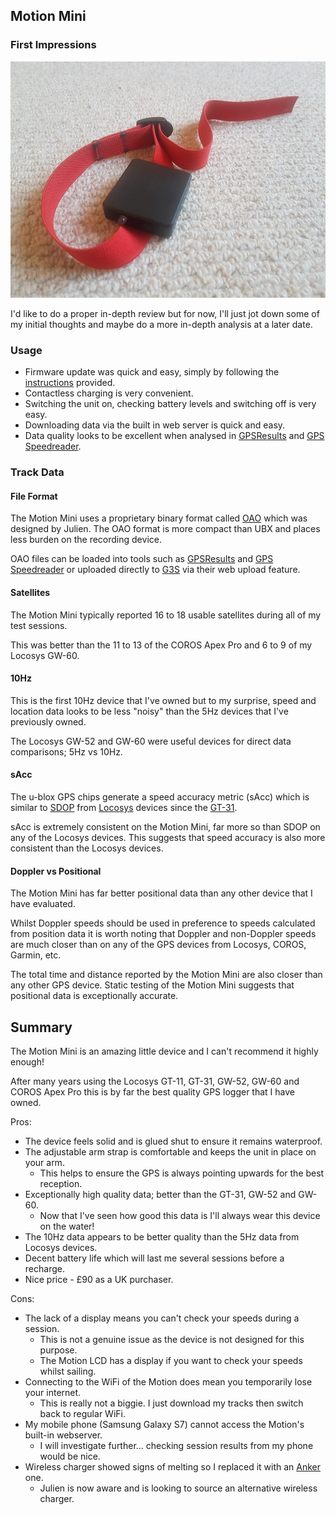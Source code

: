 ## Motion Mini

### First Impressions

![mini](img/mini.jpg)



I'd like to do a proper in-depth  review but for now, I'll just jot down some of my initial thoughts and maybe do a more in-depth analysis at a later date.



### Usage

- Firmware update was quick and easy, simply by following the [instructions](https://www.motion-gps.com/motion/documentation.html) provided.
- Contactless charging is very convenient.
- Switching the unit on, checking battery levels and switching off is very easy.
- Downloading data via the built in web server is quick and easy.
- Data quality looks to be excellent when analysed in [GPSResults](https://www.gps-speed.com/index.html) and [GPS Speedreader](https://ecwindfest.org/GPS/GPSSpeedreader.html).




### Track Data

#### File Format

The Motion Mini uses a proprietary binary format called [OAO](https://www.motion-gps.com/motion/documentation/oao-file-format.html) which was designed by Julien. The OAO format is more compact than UBX and places less burden on the recording device.

OAO files can be loaded into tools such as [GPSResults](https://www.gps-speed.com/index.html) and [GPS Speedreader](https://ecwindfest.org/GPS/GPSSpeedreader.html) or uploaded directly to [G3S](https://www.gps-speedsurfing.com/) via their web upload feature.



#### Satellites

The Motion Mini typically reported 16 to 18 usable satellites during all of my test sessions.

This was better than the 11 to 13 of the COROS Apex Pro and 6 to 9 of my Locosys GW-60. 



#### 10Hz

This is the first 10Hz device that I've owned but to my surprise, speed and location data looks to be less "noisy" than the 5Hz devices that I've previously owned.

The Locosys GW-52 and GW-60 were useful devices for direct data comparisons; 5Hz vs 10Hz.



#### sAcc

The u-blox GPS chips generate a speed accuracy metric (sAcc) which is similar to [SDOP](https://nujournal.net/estimating-accuracy-of-gps-doppler-speed-measurement-using-speed-dilution-of-precision-sdop-parameter/) from [Locosys](../../locosys/README.md) devices since the [GT-31](../../locosys/gt-31/README.md).

sAcc is extremely consistent on the Motion Mini, far more so than SDOP on any of the Locosys devices. This suggests that speed accuracy is also more consistent than the Locosys devices.



#### Doppler vs Positional

The Motion Mini has far better positional data than any other device that I have evaluated.

Whilst Doppler speeds should be used in preference to speeds calculated from position data it is worth noting that Doppler and non-Doppler speeds are much closer than on any of the GPS devices from Locosys, COROS, Garmin, etc.

The total time and distance reported by the Motion Mini are also closer than any other GPS device. Static testing of the Motion Mini suggests that positional data is exceptionally accurate.




## Summary

The Motion Mini is an amazing little device and I can't recommend it highly enough!

After many years using the Locosys GT-11, GT-31, GW-52, GW-60 and COROS Apex Pro this is by far the best quality GPS logger that I have owned.



Pros:

- The device feels solid and is glued shut to ensure it remains waterproof.
- The adjustable arm strap is comfortable and keeps the unit in place on your arm.
  - This helps to ensure the GPS is always pointing upwards for the best reception.
- Exceptionally high quality data; better than the GT-31, GW-52 and GW-60.
  - Now that I've seen how good this data is I'll always wear this device on the water!
- The 10Hz data appears to be better quality than the 5Hz data from Locosys devices.
- Decent battery life which will last me several sessions before a recharge.
- Nice price - £90 as a UK purchaser.

Cons:

- The lack of a display means you can't check your speeds during a session.
  - This is not a genuine issue as the device is not designed for this purpose.
  - The Motion LCD has a display if you want to check your speeds whilst sailing.
- Connecting to the WiFi of the Motion does mean you temporarily lose your internet.
  - This is really not a biggie. I just download my tracks then switch back to regular WiFi.
- My mobile phone (Samsung Galaxy S7) cannot access the Motion's built-in webserver.
  - I will investigate further... checking session results from my phone would be nice.
- Wireless charger showed signs of melting so I replaced it with an [Anker](https://www.amazon.co.uk/dp/B07THHQMHM/) one.
  - Julien is now aware and is looking to source an alternative wireless charger.

